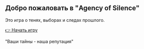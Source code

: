 ## Добро пожаловать в "Agency of Silence"

Это игра о тенях, выборах и следах прошлого.

[👉 Начать игру](#/prologue)

"Ваши тайны - наша репутация"

